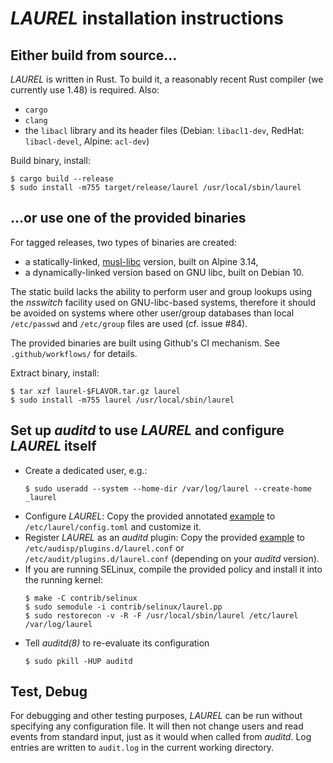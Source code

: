 # _LAUREL_ installation instructions

## Either build from source…

_LAUREL_ is written in Rust. To build it, a reasonably recent Rust compiler (we currently use 1.48) is required. Also:
- `cargo`
- `clang`
- the `libacl` library and its header files (Debian: `libacl1-dev`, RedHat: `libacl-devel`, Alpine: `acl-dev`)

Build binary, install:
``` console
$ cargo build --release
$ sudo install -m755 target/release/laurel /usr/local/sbin/laurel
```

## …or use one of the provided binaries

For tagged releases, two types of binaries are created:

- a statically-linked, [musl-libc](https://musl.libc.org) version, built on Alpine 3.14,
- a dynamically-linked version based on GNU libc, built on Debian 10.

The static build lacks the ability to perform user and group lookups using the _nsswitch_ facility used on GNU-libc-based systems, therefore it should be avoided on systems where other user/group databases than local `/etc/passwd` and `/etc/group` files are used (cf. issue #84).

The provided binaries are built using Github's CI mechanism. See `.github/workflows/` for details.

Extract binary, install:
``` console
$ tar xzf laurel-$FLAVOR.tar.gz laurel
$ sudo install -m755 laurel /usr/local/sbin/laurel
```

## Set up _auditd_ to use _LAUREL_ and configure _LAUREL_ itself

- Create a dedicated user, e.g.:
    ``` console
    $ sudo useradd --system --home-dir /var/log/laurel --create-home _laurel
    ```
- Configure _LAUREL_: Copy the provided annotated [example](etc/laurel/config.toml) to `/etc/laurel/config.toml` and customize it.
- Register _LAUREL_ as an _auditd_ plugin: Copy the provided [example](etc/audit/plugins.d/laurel.conf) to `/etc/audisp/plugins.d/laurel.conf` or `/etc/audit/plugins.d/laurel.conf` (depending on your _auditd_ version).
- If you are running SELinux, compile the provided policy and install it into the running kernel:
    ``` console
    $ make -C contrib/selinux
    $ sudo semodule -i contrib/selinux/laurel.pp
    $ sudo restorecon -v -R -F /usr/local/sbin/laurel /etc/laurel /var/log/laurel
    ```
- Tell _auditd(8)_ to re-evaluate its configuration
    ``` console
    $ sudo pkill -HUP auditd
    ```

## Test, Debug

For debugging and other testing purposes, _LAUREL_ can be run without specifying any configuration file. It will then not change users and read events from standard input, just as it would when called from _auditd_. Log entries are written to `audit.log` in the current working directory.
